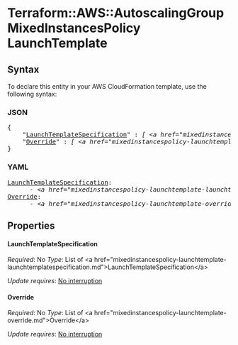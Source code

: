 # Terraform::AWS::AutoscalingGroup MixedInstancesPolicy LaunchTemplate

## Syntax

To declare this entity in your AWS CloudFormation template, use the following syntax:

### JSON

<pre>
{
    "<a href="#launchtemplatespecification" title="LaunchTemplateSpecification">LaunchTemplateSpecification</a>" : <i>[ &lt;a href=&#34;mixedinstancespolicy-launchtemplate-launchtemplatespecification.md&#34;&gt;LaunchTemplateSpecification&lt;/a&gt;, ... ]</i>,
    "<a href="#override" title="Override">Override</a>" : <i>[ &lt;a href=&#34;mixedinstancespolicy-launchtemplate-override.md&#34;&gt;Override&lt;/a&gt;, ... ]</i>
}
</pre>

### YAML

<pre>
<a href="#launchtemplatespecification" title="LaunchTemplateSpecification">LaunchTemplateSpecification</a>: <i>
      - &lt;a href=&#34;mixedinstancespolicy-launchtemplate-launchtemplatespecification.md&#34;&gt;LaunchTemplateSpecification&lt;/a&gt;</i>
<a href="#override" title="Override">Override</a>: <i>
      - &lt;a href=&#34;mixedinstancespolicy-launchtemplate-override.md&#34;&gt;Override&lt;/a&gt;</i>
</pre>

## Properties

#### LaunchTemplateSpecification

_Required_: No
_Type_: List of &lt;a href=&#34;mixedinstancespolicy-launchtemplate-launchtemplatespecification.md&#34;&gt;LaunchTemplateSpecification&lt;/a&gt;

_Update requires_: [No interruption](https://docs.aws.amazon.com/AWSCloudFormation/latest/UserGuide/using-cfn-updating-stacks-update-behaviors.html#update-no-interrupt)

#### Override

_Required_: No
_Type_: List of &lt;a href=&#34;mixedinstancespolicy-launchtemplate-override.md&#34;&gt;Override&lt;/a&gt;

_Update requires_: [No interruption](https://docs.aws.amazon.com/AWSCloudFormation/latest/UserGuide/using-cfn-updating-stacks-update-behaviors.html#update-no-interrupt)

